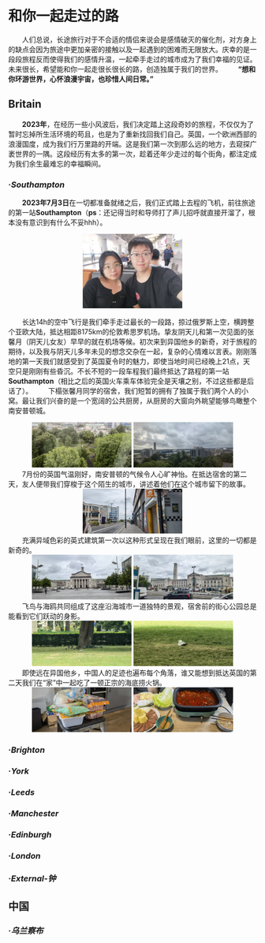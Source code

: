 # **和你一起走过的路**

&emsp;&emsp;人们总说，长途旅行对于不合适的情侣来说会是感情破灭的催化剂，对方身上的缺点会因为旅途中更加亲密的接触以及一起遇到的困难而无限放大。庆幸的是一段段旅程反而使得我们的感情升温，一起牵手走过的城市成为了我们幸福的见证。未来很长，希望能和你一起走很长很长的路，创造独属于我们的世界。
&emsp;&emsp;**“想和你环游世界，心怀浪漫宇宙，也珍惜人间日常。”**

## **Britain**

&emsp;&emsp;**2023年**，在经历一些小风波后，我们决定踏上这段奇妙的旅程，不仅仅为了暂时忘掉所生活环境的苟且，也是为了重新找回我们自己。英国，一个欧洲西部的浪漫国度，成为我们行万里路的开端。这是我们第一次到那么远的地方，去窥探广袤世界的一隅。这段经历有太多的第一次，趁着还年少走过的每个街角，都注定成为我们余生最难忘的幸福瞬间。

### ·*Southampton*

&emsp;&emsp;**2023年7月3日**在一切都准备就绪之后，我们正式踏上去程的飞机，前往旅途的第一站**Southampton**（**ps**：还记得当时和导师打了声儿招呼就直接开溜了，根本没有意识到有什么不妥hhh）。
<div style="text-align:center">
  <img src="https://raw.githubusercontent.com/tlc191026/tlc191026.github.io/master/img/travel/UK/2023.7.3-首都机场.jpg" alt="首都机场合影" style="max-width:40%; display:inline-block">
</div>

&emsp;&emsp;长达14h的空中飞行是我们牵手走过最长的一段路，掠过俄罗斯上空，横跨整个亚欧大陆，抵达相距8175km的伦敦希思罗机场。挚友阴天儿和第一次见面的张馨月（阴天儿女友）早早的就在机场等候。初次来到异国他乡的新奇，对于旅程的期待，以及我与阴天儿多年未见的想念交杂在一起，复杂的心情难以言表。刚刚落地的第一天我们就感受到了英国夏令时的魅力，即使当地时间已经晚上21点，天空只是刚刚有些昏沉。不长不短的一段车程我们最终抵达了路程的第一站**Southampton**（相比之后的英国火车乘车体验完全是天壤之别，不过这些都是后话了）。
&emsp;&emsp;下榻张馨月同学的宿舍，我们短暂的拥有了独属于我们两个人的小窝。最让我们兴奋的是一个宽阔的公共厨房，从厨房的大窗向外眺望能够鸟瞰整个南安普顿城。
<div style="text-align:center">
  <img src="https://raw.githubusercontent.com/tlc191026/tlc191026.github.io/master/img/travel/UK/2023.7.4-南安普顿1.jpg" alt="南安普顿1" style="max-width:40%; display:inline-block">
  <img src="https://raw.githubusercontent.com/tlc191026/tlc191026.github.io/master/img/travel/UK/2023.7.4-南安普顿2.jpg" alt="南安普顿2" style="max-width:40%; display:inline-block">
</div>
&emsp;&emsp;7月份的英国气温刚好，南安普顿的气候令人心旷神怡。在抵达宿舍的第二天，友人便带我们穿梭于这个陌生的城市，讲述着他们在这个城市留下的故事。
<div style="text-align:center">
  <img src="https://raw.githubusercontent.com/tlc191026/tlc191026.github.io/master/img/travel/UK/2023.7.4-南安普顿citywalk.jpg" alt="南安普顿citywalk" style="max-width:40%; display:inline-block">
</div>
&emsp;&emsp;充满异域色彩的英式建筑第一次以这种形式呈现在我们眼前，这里的一切都是新奇的。
<div style="text-align:center">
  <img src="https://raw.githubusercontent.com/tlc191026/tlc191026.github.io/master/img/travel/UK/2023.7.4-南安普顿3.jpg" alt="南安普顿3" style="max-width:40%; display:inline-block">
  <img src="https://raw.githubusercontent.com/tlc191026/tlc191026.github.io/master/img/travel/UK/2023.7.4-南安普顿4.jpg" alt="南安普顿4" style="max-width:40%; display:inline-block">
</div>
&emsp;&emsp;飞鸟与海鸥共同组成了这座沿海城市一道独特的景观，宿舍前的街心公园总是能看到它们跃动的身影。
<div style="text-align:center">
  <img src="https://raw.githubusercontent.com/tlc191026/tlc191026.github.io/master/img/travel/UK/2023.7.4-南安普顿5.jpg" alt="南安普顿5" style="max-width:40%; display:inline-block">
  <img src="https://raw.githubusercontent.com/tlc191026/tlc191026.github.io/master/img/travel/UK/2023.7.4-南安普顿6.jpg" alt="南安普顿6" style="max-width:40%; display:inline-block">
</div>
&emsp;&emsp;即使远在异国他乡，中国人的足迹也遍布每个角落，谁又能想到抵达英国的第二天我们在“家”中一起吃了一顿正宗的海底捞火锅。
<div style="text-align:center">
  <img src="https://raw.githubusercontent.com/tlc191026/tlc191026.github.io/master/img/travel/UK/2023.7.4-南安普顿火锅食材.jpg" alt="南安普顿火锅食材" style="max-width:40%; display:inline-block">
  <img src="https://raw.githubusercontent.com/tlc191026/tlc191026.github.io/master/img/travel/UK/2023.7.4-南安普顿火锅.jpg" alt="南安普顿火锅" style="max-width:40%; display:inline-block">
</div>


### ·*Brighton*

### ·*York*

### ·*Leeds*

### ·*Manchester*

### ·*Edinburgh*

### ·*London*

### ·*External-钟*

## **中国**

### ·*乌兰察布*

